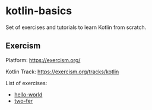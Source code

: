 # kotlin-basics

Set of exercises and tutorials to learn Kotlin from scratch.

## Exercism

Platform: https://exercism.org/

Kotlin Track: https://exercism.org/tracks/kotlin 

List of exercises:

* [hello-world](./exercism/kotlin/hello-world)
* [two-fer](./exercism/kotlin/two-fer)

